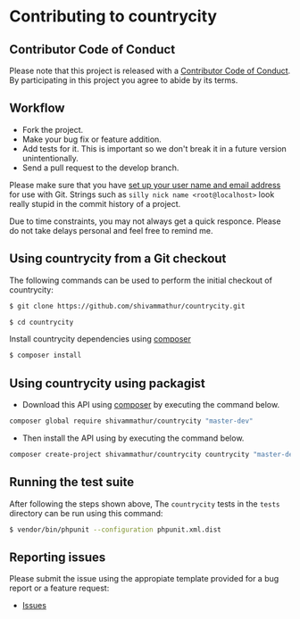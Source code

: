 # Contributing to countrycity

## Contributor Code of Conduct

Please note that this project is released with a [Contributor Code of Conduct](CODE_OF_CONDUCT.md). By participating in this project you agree to abide by its terms.

## Workflow

* Fork the project.
* Make your bug fix or feature addition.
* Add tests for it. This is important so we don't break it in a future version unintentionally.
* Send a pull request to the develop branch.

Please make sure that you have [set up your user name and email address](https://git-scm.com/book/en/v2/Getting-Started-First-Time-Git-Setup) for use with Git. Strings such as `silly nick name <root@localhost>` look really stupid in the commit history of a project.

Due to time constraints, you may not always get a quick responce. Please do not take delays personal and feel free to remind me.

## Using countrycity from a Git checkout

The following commands can be used to perform the initial checkout of countrycity:

```bash
$ git clone https://github.com/shivammathur/countrycity.git

$ cd countrycity
```

Install countrycity dependencies using [composer](https://getcomposer.org/download/)

```bash
$ composer install
```

## Using countrycity using packagist

- Download this API using [composer](https://getcomposer.org/download/) by executing the command below.
```bash
composer global require shivammathur/countrycity "master-dev"
```
- Then install the API using by executing the command below.
```bash
composer create-project shivammathur/countrycity countrycity "master-dev" --prefer-dist
```

## Running the test suite

After following the steps shown above, The `countrycity` tests in the `tests` directory can be run using this command:

```bash
$ vendor/bin/phpunit --configuration phpunit.xml.dist
```

## Reporting issues

Please submit the issue using the appropiate template provided for a bug report or a feature request:

* [Issues](https://github.com/shivammathur/countrycity/issues)